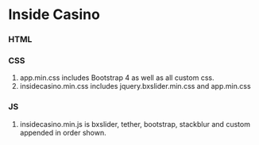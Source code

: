 # Inside Casino

### HTML
 



### CSS

1. app.min.css includes Bootstrap 4 as well as all custom css.
2. insidecasino.min.css includes jquery.bxslider.min.css and app.min.css


### JS

1. insidecasino.min.js is bxslider, tether, bootstrap, stackblur and custom appended in order shown.

